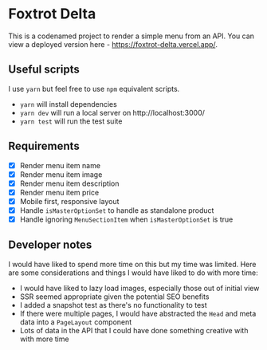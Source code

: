 # Foxtrot Delta

This is a codenamed project to render a simple menu from an API. You can view a deployed version here - https://foxtrot-delta.vercel.app/.

## Useful scripts

I use `yarn` but feel free to use `npm` equivalent scripts.

- `yarn` will install dependencies
- `yarn dev` will run a local server on http://localhost:3000/
- `yarn test` will run the test suite

## Requirements

- [x] Render menu item name
- [x] Render menu item image
- [x] Render menu item description
- [x] Render menu item price
- [x] Mobile first, responsive layout
- [x] Handle `isMasterOptionSet` to handle as standalone product
- [x] Handle ignoring `MenuSectionItem` when `isMasterOptionSet` is true

## Developer notes

I would have liked to spend more time on this but my time was limited. Here are some considerations and things I would have liked to do with more time:

- I would have liked to lazy load images, especially those out of initial view
- SSR seemed appropriate given the potential SEO benefits
- I added a snapshot test as there's no functionality to test
- If there were multiple pages, I would have abstracted the `Head` and meta data into a `PageLayout` component
- Lots of data in the API that I could have done something creative with with more time
